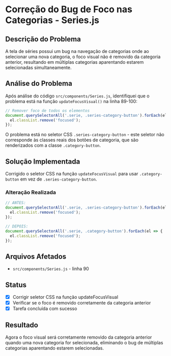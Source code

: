 # Correção do Bug de Foco nas Categorias - Series.js

## Descrição do Problema
A tela de séries possui um bug na navegação de categorias onde ao selecionar uma nova categoria, o foco visual não é removido da categoria anterior, resultando em múltiplas categorias aparentando estarem selecionadas simultaneamente.

## Análise do Problema
Após análise do código `src/components/Series.js`, identifiquei que o problema está na função `updateFocusVisual()` na linha 89-100:

```javascript
// Remover foco de todos os elementos
document.querySelectorAll('.serie, .series-category-button').forEach(el => {
  el.classList.remove('focused');
});
```

O problema está no seletor CSS `.series-category-button` - este seletor não corresponde às classes reais dos botões de categoria, que são renderizados com a classe `.category-button`.

## Solução Implementada
Corrigido o seletor CSS na função `updateFocusVisual` para usar `.category-button` em vez de `.series-category-button`.

### Alteração Realizada
```javascript
// ANTES:
document.querySelectorAll('.serie, .series-category-button').forEach(el => {
  el.classList.remove('focused');
});

// DEPOIS:
document.querySelectorAll('.serie, .category-button').forEach(el => {
  el.classList.remove('focused');
});
```

## Arquivos Afetados
- `src/components/Series.js` - linha 90

## Status
- [x] Corrigir seletor CSS na função updateFocusVisual
- [x] Verificar se o foco é removido corretamente da categoria anterior
- [x] Tarefa concluída com sucesso

## Resultado
Agora o foco visual será corretamente removido da categoria anterior quando uma nova categoria for selecionada, eliminando o bug de múltiplas categorias aparentando estarem selecionadas. 